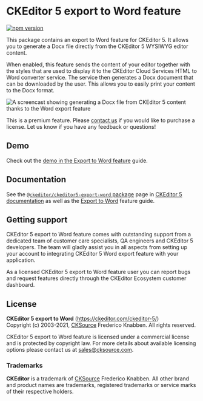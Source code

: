 CKEditor 5 export to Word feature
=================================

[![npm version](https://badge.fury.io/js/%40ckeditor%2Fckeditor5-export-word.svg)](https://www.npmjs.com/package/@ckeditor/ckeditor5-export-word)

This package contains an export to Word feature for CKEditor 5. It allows you to generate a Docx file directly from the CKEditor 5 WYSIWYG editor content.

When enabled, this feature sends the content of your editor together with the styles that are used to display it to the CKEditor Cloud Services HTML to Word converter service. The service then generates a Docx document that can be downloaded by the user. This allows you to easily print your content to the Docx format.

![A screencast showing generating a Docx file from CKEditor 5 content thanks to the Word export feature](https://c.cksource.com/a/1/img/npm/ckeditor-5-word-export.gif)

This is a premium feature. Please [contact us](https://ckeditor.com/contact/) if you would like to purchase a license. Let us know if you have any feedback or questions!

## Demo

Check out the [demo in the Export to Word feature](https://ckeditor.com/docs/ckeditor5/latest/features/export-word.html#demo) guide.

## Documentation

See the [`@ckeditor/ckeditor5-export-word` package](https://ckeditor.com/docs/ckeditor5/latest/api/export-word.html) page in [CKEditor 5 documentation](https://ckeditor.com/docs/ckeditor5/latest/) as well as the [Export to Word](https://ckeditor.com/docs/ckeditor5/latest/features/export-word.html) feature guide.

## Getting support

CKEditor 5 export to Word feature comes with outstanding support from a dedicated team of customer care specialists, QA engineers and CKEditor 5 developers. The team will gladly assist you in all aspects from setting up your account to integrating CKEditor 5 Word export feature with your application.

As a licensed CKEditor 5 export to Word feature user you can report bugs and request features directly through the CKEditor Ecosystem customer dashboard.


## License

**CKEditor 5 export to Word** (https://ckeditor.com/ckeditor-5/)<br>
Copyright (c) 2003-2021, [CKSource](https://cksource.com) Frederico Knabben. All rights reserved.

CKEditor 5 export to Word feature is licensed under a commercial license and is protected by copyright law.
For more details about available licensing options please contact us at sales@cksource.com.

### Trademarks

**CKEditor** is a trademark of [CKSource](https://cksource.com) Frederico Knabben. All other brand and product names are trademarks, registered trademarks or service marks of their respective holders.
